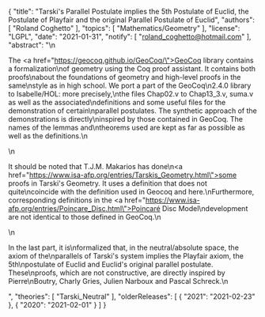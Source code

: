 {
    "title": "Tarski's Parallel Postulate implies the 5th Postulate of Euclid, the Postulate of Playfair and the original Parallel Postulate of Euclid",
    "authors": [
        "Roland Coghetto"
    ],
    "topics": [
        "Mathematics/Geometry"
    ],
    "license": "LGPL",
    "date": "2021-01-31",
    "notify": [
        "roland_coghetto@hotmail.com"
    ],
    "abstract": "\n<p>The <a href=\"https://geocoq.github.io/GeoCoq/\">GeoCoq library</a>  contains a formalization\nof geometry using the Coq proof assistant. It contains both proofs\nabout the foundations of geometry and high-level proofs in the same\nstyle as in high school.  We port a part of the GeoCoq\n2.4.0 library to Isabelle/HOL: more precisely,\nthe files Chap02.v to Chap13_3.v, suma.v as well as the associated\ndefinitions and some useful files for the demonstration of certain\nparallel postulates. The synthetic approach of the demonstrations is directly\ninspired by those contained in GeoCoq. The names of the lemmas and\ntheorems used are kept as far as possible as well as the definitions.\n</p>\n<p>It should be noted that T.J.M. Makarios has done\n<a href=\"https://www.isa-afp.org/entries/Tarskis_Geometry.html\">some proofs in Tarski's Geometry</a>. It uses a definition that does not quite\ncoincide with the definition used in Geocoq and here.\nFurthermore, corresponding definitions in the <a href=\"https://www.isa-afp.org/entries/Poincare_Disc.html\">Poincaré Disc Model\ndevelopment</a> are not identical to those defined in GeoCoq.\n</p>\n<p>In the last part, it is\nformalized that, in the neutral/absolute space, the axiom of the\nparallels of Tarski's system implies the Playfair axiom, the 5th\npostulate of Euclid and Euclid's original parallel postulate. These\nproofs, which are not constructive, are directly inspired by Pierre\nBoutry, Charly Gries, Julien Narboux and Pascal Schreck.\n</p>",
    "theories": [
        "Tarski_Neutral"
    ],
    "olderReleases": [
        {
            "2021": "2021-02-23"
        },
        {
            "2020": "2021-02-01"
        }
    ]
}